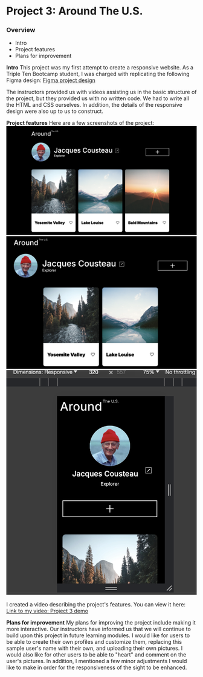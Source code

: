 # Project 3: Around The U.S.

### Overview

- Intro
- Project features
- Plans for improvement

**Intro**
This project was my first attempt to create a responsive website. As a Triple Ten Bootcamp student, I was charged with replicating the following Figma design: [Figma project design](https://www.figma.com/file/ii4xxsJ0ghevUOcssTlHZv/Sprint-3%3A-Around-the-US?node-id=0%3A1)

The instructors provided us with videos assisting us in the basic structure of the project, but they provided us with no written code. We had to write all the HTML and CSS ourselves. In addition, the details of the responsive design were also up to us to construct.

**Project features**
Here are a few screenshots of the project:
![desktop image](./images/demo/1280px%20desktop.png)
![tablet image](./images/demo/800px%20tablet.png)
![phone image](./images/demo/320px%20phone.png)

I created a video describing the project's features. You can view it here:
[Link to my video: Project 3 demo](https://drive.google.com/file/d/1IMFnQz4o8_h3-tnFMQuBl8rgOnsdqzyf/view?usp=drive_link/)

**Plans for improvement**
My plans for improving the project include making it more interactive. Our instructors have informed us that we will continue to build upon this project in future learning modules. I would like for users to be able to create their own profiles and customize them, replacing this sample user's name with their own, and uploading their own pictures. I would also like for other users to be able to "heart" and comment on the user's pictures. In addition, I mentioned a few minor adjustments I would like to make in order for the responsiveness of the sight to be enhanced.
